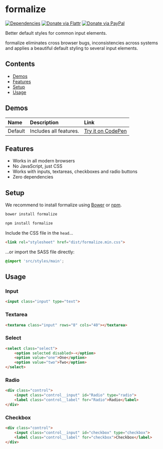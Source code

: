 # formalize

[![Dependencies](https://david-dm.org/electerious/formalize.svg)](https://david-dm.org/electerious/formalize.svg#info=dependencies) [![Donate via Flattr](https://img.shields.io/badge/flattr-donate-009cde.svg)](https://flattr.com/profile/electerious) [![Donate via PayPal](https://img.shields.io/badge/paypal-donate-009cde.svg)](https://www.paypal.com/cgi-bin/webscr?cmd=_s-xclick&hosted_button_id=CYKBESW577YWE)

Better default styles for common input elements.

formalize eliminates cross browser bugs, inconsistencies across systems and applies a beautiful default styling to several input elements.

## Contents

- [Demos](#demos)
- [Features](#features)
- [Setup](#setup)
- [Usage](#usage)

## Demos

| Name | Description | Link |
|:-----------|:------------|:------------|
| Default | Includes all features. | [Try it on CodePen]() |

## Features

- Works in all modern browsers
- No JavaScript, just CSS
- Works with inputs, textareas, checkboxes and radio buttons
- Zero dependencies

## Setup

We recommend to install formalize using [Bower](https://bower.io/) or [npm](https://npmjs.com).

```sh
bower install formalize
```

```sh
npm install formalize
```

Include the CSS file in the `head`…

```html
<link rel="stylesheet" href="dist/formalize.min.css">
```

…or import the SASS file directly:

```scss
@import 'src/styles/main';
```

## Usage

### Input

```html
<input class="input" type="text">
```

### Textarea

```html
<textarea class="input" rows="8" cols="40"></textarea>
```

### Select

```html
<select class="select">
	<option selected disabled>-</option>
	<option value="one">One</option>
	<option value="two">Two</option>
</select>
```

### Radio

```html
<div class="control">
	<input class="control__input" id="Radio" type="radio">
	<label class="control__label" for="Radio">Radio</label>
</div>
```

### Checkbox

```html
<div class="control">
	<input class="control__input" id="checkbox" type="checkbox">
	<label class="control__label" for="checkbox">Checkbox</label>
</div>
```